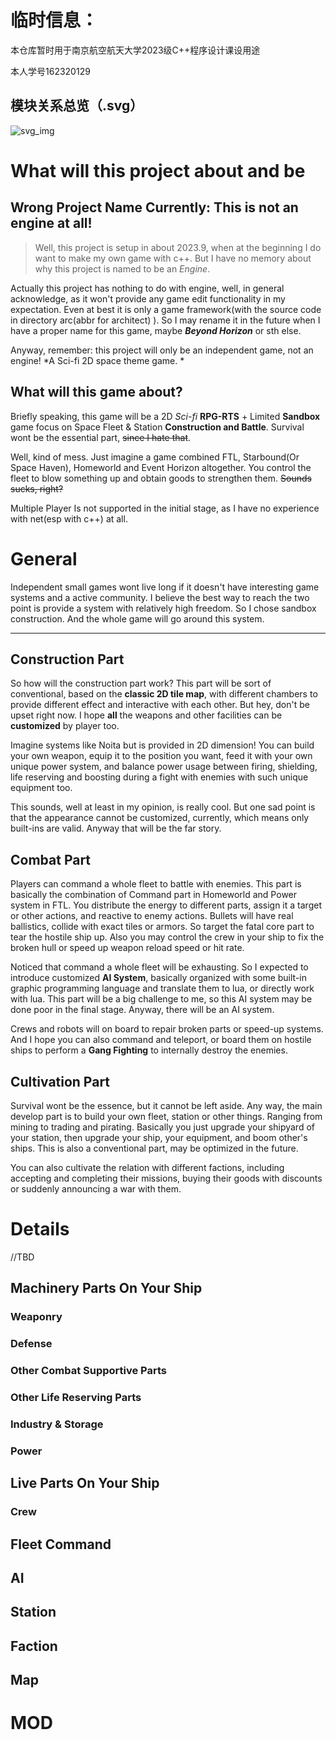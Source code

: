 # 临时信息：
本仓库暂时用于南京航空航天大学2023级C++程序设计课设用途

本人学号162320129

## 模块关系总览（.svg）
![svg_img](D:\projects\GameEngine\doc\Core_Module_Relations.svg)


# What will this project about and be

## Wrong Project Name Currently: This is not an engine at all!
> Well, this project is setup in about 2023.9, when at the beginning I do want to make my own game with c++. But I have no memory about why this project is named to be an *Engine*. 

Actually this project has nothing to do with engine, well, in general acknowledge, as it won't provide any game edit functionality in my expectation. Even at best it is only a game framework(with the source code in directory arc(abbr for architect) ). So I may rename it in the future when I have a proper name for this game, maybe ***Beyond Horizon*** or sth else. 

Anyway, remember: this project will only be an independent game, not an engine! *A Sci-fi 2D space theme game. *

## What will this game about?

Briefly speaking, this game will be a 2D *Sci-fi* **RPG-RTS** + Limited **Sandbox** game focus on Space Fleet & Station **Construction and Battle**. Survival wont be the essential part, ~~since I hate that~~.

Well, kind of mess. Just imagine a game combined FTL, Starbound(Or Space Haven), Homeworld and Event Horizon altogether. You control the fleet to blow something up and obtain goods to strengthen them. ~~Sounds sucks, right?~~

Multiple Player Is not supported in the initial stage, as I have no experience with net(esp with c++) at all.

# General 

Independent small games wont live long if it doesn't have interesting game systems and a active community. I believe the best way to reach the two point is provide a system with relatively high freedom. So I chose sandbox construction. And the whole game will go around this system.

---

## Construction Part
So how will the construction part work? This part will be sort of conventional, based on the **classic 2D tile map**, with different chambers to provide different effect and interactive with each other. But hey, don't be upset right now. I hope **all** the weapons and other facilities can be **customized** by player too. 

Imagine systems like Noita but is provided in 2D dimension! You can build your own weapon, equip it to the position you want, feed it with your own unique power system, and balance power usage between firing, shielding, life reserving and boosting during a fight with enemies with such unique equipment too.

This sounds, well at least in my opinion, is really cool. But one sad point is that the appearance cannot be customized, currently, which means only built-ins are valid. Anyway that will be the far story.

## Combat Part
Players can command a whole fleet to battle with enemies. This part is basically the combination of Command part in Homeworld and Power system in FTL. You distribute the energy to different parts, assign it a target or other actions, and reactive to enemy actions. Bullets will have real ballistics, collide with exact tiles or armors. So target the fatal core part to tear the hostile ship up. Also you may control the crew in your ship to fix the broken hull or speed up weapon reload speed or hit rate.

Noticed that command a whole fleet will be exhausting. So I expected to introduce customized **AI System**, basically organized with some built-in graphic programming language and translate them to lua, or directly work with lua. This part will be a big challenge to me, so this AI system may be done poor in the final stage. Anyway, there will be an AI system.

Crews and robots will on board to repair broken parts or speed-up systems. And I hope you can also command and teleport, or board them on hostile ships to perform a **Gang Fighting** to internally destroy the enemies.

## Cultivation Part
Survival wont be the essence, but it cannot be left aside. Any way, the main develop part is to build your own fleet, station or other things. Ranging from mining to trading and pirating. Basically you just upgrade your shipyard of your station, then upgrade your ship, your equipment, and boom other's ships. This is also a conventional part, may be optimized in the future.

You can also cultivate the relation with different factions, including accepting and completing their missions, buying their goods with discounts or suddenly announcing a war with them.

# Details

//TBD

## Machinery Parts On Your Ship
 
### Weaponry

### Defense

### Other Combat Supportive Parts

### Other Life Reserving Parts

### Industry & Storage

### Power

## Live Parts On Your Ship

### Crew

## Fleet Command

## AI

## Station

## Faction

## Map

# MOD




